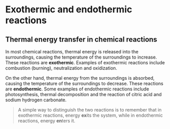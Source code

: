 # Exothermic and endothermic reactions
## Thermal energy transfer in chemical reactions
In most chemical reactions, thermal energy is released into the surroundings, causing the temperature of the surroundings to increase. These reactions are **exothermic**. Examples of exothermic reactions include combustion (burning), neutralization and oxidization.

On the other hand, thermal energy from the surroundings is absorbed, causing the temperature of the surroundings to decrease. These reactions are **endothermic**. Some examples of endothermic reactions include photosynthesis, thermal decomposition and the reaction of citric acid and sodium hydrogen carbonate.

> A simple way to distinguish the two reactions is to remember that in exothermic reactions, energy **ex**its the system, while in endothermic reactions, energy **en**ters it.

